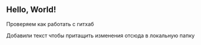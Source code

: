 ## Hello, World!

Проверяем как работать с гитхаб

Добавили текст чтобы притащить изменения отсюда в локальную папку
